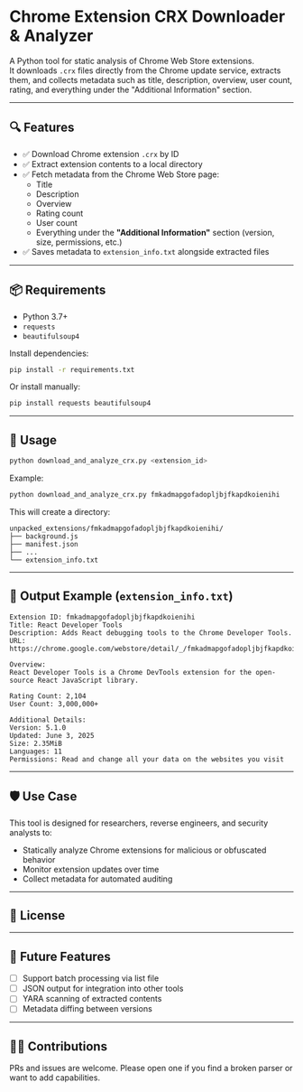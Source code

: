 # Chrome Extension CRX Downloader & Analyzer

A Python tool for static analysis of Chrome Web Store extensions.  
It downloads `.crx` files directly from the Chrome update service, extracts them, and collects metadata such as title, description, overview, user count, rating, and everything under the "Additional Information" section.

---

## 🔍 Features

- ✅ Download Chrome extension `.crx` by ID  
- ✅ Extract extension contents to a local directory  
- ✅ Fetch metadata from the Chrome Web Store page:
  - Title  
  - Description  
  - Overview  
  - Rating count  
  - User count  
  - Everything under the **"Additional Information"** section (version, size, permissions, etc.)  
- ✅ Saves metadata to `extension_info.txt` alongside extracted files

---

## 📦 Requirements

- Python 3.7+
- `requests`
- `beautifulsoup4`

Install dependencies:

```bash
pip install -r requirements.txt
```

Or install manually:

```bash
pip install requests beautifulsoup4
```

---

## 🚀 Usage

```bash
python download_and_analyze_crx.py <extension_id>
```

Example:

```bash
python download_and_analyze_crx.py fmkadmapgofadopljbjfkapdkoienihi
```

This will create a directory:
```
unpacked_extensions/fmkadmapgofadopljbjfkapdkoienihi/
├── background.js
├── manifest.json
├── ...
└── extension_info.txt
```

---

## 📄 Output Example (`extension_info.txt`)
```
Extension ID: fmkadmapgofadopljbjfkapdkoienihi
Title: React Developer Tools
Description: Adds React debugging tools to the Chrome Developer Tools.
URL: https://chrome.google.com/webstore/detail/_/fmkadmapgofadopljbjfkapdkoienihi

Overview:
React Developer Tools is a Chrome DevTools extension for the open-source React JavaScript library.

Rating Count: 2,104
User Count: 3,000,000+

Additional Details:
Version: 5.1.0
Updated: June 3, 2025
Size: 2.35MiB
Languages: 11
Permissions: Read and change all your data on the websites you visit
```

---

## 🛡 Use Case

This tool is designed for researchers, reverse engineers, and security analysts to:

- Statically analyze Chrome extensions for malicious or obfuscated behavior
- Monitor extension updates over time
- Collect metadata for automated auditing

---

## 📝 License


---

## 🤖 Future Features

- [ ] Support batch processing via list file  
- [ ] JSON output for integration into other tools  
- [ ] YARA scanning of extracted contents  
- [ ] Metadata diffing between versions  

---

## 🙋‍♀️ Contributions

PRs and issues are welcome. Please open one if you find a broken parser or want to add capabilities.


